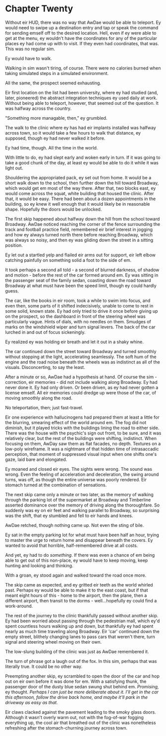 Chapter Twenty
==============

Without eir HUD, there was no way that AwDae would be able to teleport. Ey would need to swipe up a destination entry and tap or speak the command for sending emself off to the desired location. Hell, even if ey were able to get at the menu, ey wouldn't have the coordinates for any of the particular places ey had come up with to visit. If they even had coordinates, that was. This was no regular sim.

Ey would have to walk.

Walking in sim wasn't tiring, of course. There were no calories burned when taking simulated steps in a simulated environment.

All the same, the prospect seemed exhausting.

Eir first location on the list had been university, where ey had studied (and, later, pioneered) the abstract integration techniques ey used daily at work. Without being able to teleport, however, that seemed out of the question. It was halfway across the country.

"Something more managable, then," ey grumbled.

The walk to the clinic where ey has had eir implants installed was halfway across town, so it would take a few hours to walk that distance, ey supposed, though ey had never walked it before.

Ey had time, though. All the time in the world.

With little to do, ey had slept early and woken early in turn. If it was going to take a good chunk of the day, at least ey would be able to do it while it was light out.

Shouldering the appropriated pack, ey set out from home. It would be a short walk down to the school, then further down the hill toward Broadway, which would get em most of the way there. After that, two blocks east, ey would come across the squat, white building that housed the clinic. After that, it would be easy. There had been about a dozen appointments in the building, so ey knew it well enough that it would likely be in reasonable shape. Hopefully the doors would be unlocked.

The first skip happened about halfway down the hill from the school toward Broadway. AwDae noticed reaching the corner of the fence surrounding the track and football practice field, remembered eir brief interest in jogging and how ey always turned north there before reaching Broadway, which was always so noisy, and then ey was gliding down the street in a sitting position.

Ey let out a startled yelp and flailed eir arms out for support, eir left elbow catching painfully on something solid a foot to the side of em.

It took perhaps a second all told - a second of blurred darkness, of shadow and motion - before the rest of the car formed around em. Ey was sitting in the passenger seat of the family sedan, coasting down the road toward Broadway at what must have been the speed limit, though ey could hardly guess.

The car, like the books in eir room, took a while to swim into focus, and even then, some parts of it shifted indecisively, unable to come to rest in some solid, known state. Ey had only tried to drive it once before giving up on the prospect, so the dashboard in front of the steering wheel was particularly vague. Hints of dials, with no needles on them. Smudges of marks on the windshield wiper and turn signal levers. The back of the car lurched in and out of focus sickeningly.

Ey realized ey was holding eir breath and let it out in a shaky whine.

The car continued down the street toward Broadway and turned smoothly without stopping at the light, accelerating seamlessly. The soft hum of the engine and the road noise beneath the wheels was as indistinct as all of the visuals. Disconcerting, to say the least.

After a minute or so, AwDae had a hypothesis at hand. Of course the sim - correction, eir memories - did not include walking along Broadway. Ey had never done it. Ey had only driven. Or been driven, as ey had never gotten a license emself. All eir memories could dredge up were those of the car, of moving smoothly along the road.

No teleportation, then; just fast-travel.

Eir one experience with hallucinogens had prepared them at least a little for the blurring, smearing effect of the world around em. The fog did not diminish, but it played tricks with the buildings lining the road to either side. There was the house with the psychic's sign out front, to be sure, and it was relatively clear, but the rest of the buildings were shifting, indistinct. When focusing on them, AwDay saw them as flat facades, no depth. Textures on a low-poly wireframe. It was a nightmare of that hidden time of intrasaccadic perception, that moment of suppressed visual input when one shifts one's gaze, laid bare and elongated.

Ey moaned and closed eir eyes. The sights were wrong. The sound was wrong. Even the feeling of acceleration and deceleration, the swing around turns, was off, as though the entire universe was poorly rendered. Eir stomach turned at the combination of sensations.

The next skip came only a minute or two later, as the memory of walking through the parking lot of the supermarket at Broadway and Timberline asserted dominance over the memory of driving along the thoroughfare. So suddenly was ey on eir feet and walking parallel to Broadway, so surprising was the shift, that ey stumbled and fell to eir hands and knees.

AwDae retched, though nothing came up. Not even the sting of bile.

Ey sat in the empty parking lot for what must have been half an hour, trying to master the urge to return home and disappear beneath the covers. Ey wanted to avoid that horrible, half-remembered drive at all costs.

And yet, ey had to do *something*. If there was even a chance of em being able to get out of this non-place, ey would have to keep moving, keep hunting and looking and thinking.

With a groan, ey stood again and walked toward the road once more.

The skip came as expected, and ey gritted eir teeth as the world whirled past. Perhaps ey would be able to make it to the east coast, but if that meant eight hours of this - home to the airport, then the plane, then a different airport, then transit to the dorms - well...hopefully ey could find a work-around.

The rest of the journey to the clinic thankfully passed without another skip. Ey had been worried about passing through the pedestrian mall, which ey'd spent countless hours walking up and down, but thankfully ey had spent nearly as much time traveling along Broadway. Eir 'car' continued down the empty street, blithely changing lanes to pass cars that weren't there, turn signal and steering wheel moving on their own.

The low-slung building of the clinic was just as AwDae remembered it.

The turn of phrase got a laugh out of the fox. In this sim, perhaps that was literally true. It could be no other way.

Preempting another skip, ey scrambled to open the door of the car and hop out on eir own before it was done for em. With a satisfying thunk, the passenger door of the dusty blue sedan swung shut behind em. *Promising,* ey thought. *Perhaps I can just be more deliberate about it. I'll get in the car this afternoon, follow the drive back home, and maybe it'll park in the driveway as easy as that.*

Eir claws clacked against the pavement leading to the smoky glass doors. Although it wasn't overly warm out, not with the fog-of-war fogging everything up, the cool air that breathed out of the clinic was nonetheless refreshing after the stomach-churning journey across town.
